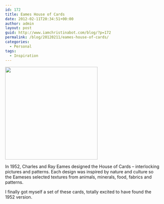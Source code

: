 ```yaml
---
id: 172
title: Eames House of Cards
date: 2012-02-11T20:34:51+00:00
author: admin
layout: post
guid: http://www.iamchristinabot.com/blog/?p=172
permalink: /blog/20120211/eames-house-of-cards/
categories:
  - Personal
tags:
  - Inspiration
---
```

<img src="{{ site.url | prepend: site.baseurl }}/blog/wp-content/uploads/2012/02/108582.jpeg" alt="" title="108582" width="300" height="300" class="aligncenter size-full wp-image-173" srcset="http://www.iamchristinabot.com/blog/wp-content/uploads/2012/02/108582.jpeg 300w, http://www.iamchristinabot.com/blog/wp-content/uploads/2012/02/108582-150x150.jpg 150w" sizes="(max-width: 300px) 100vw, 300px" />

In 1952, Charles and Ray Eames designed the House of Cards &#8211; interlocking pictures and patterns. Each design was inspired by nature and culture so the Eameses selected textures from animals, minerals, food, fabrics and patterns.

I finally got myself a set of these cards, totally excited to have found the 1952 version.
